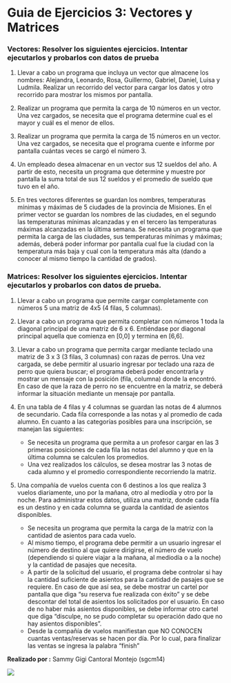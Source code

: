 # Guia de Ejercicios 3: Vectores y Matrices
### Vectores: Resolver los siguientes ejercicios. Intentar ejecutarlos y probarlos con datos de prueba
1. Llevar a cabo un programa que incluya un vector que almacene los nombres: Alejandra, Leonardo,  Rosa,  Guillermo,  Gabriel,  Daniel,  Luisa  y  Ludmila.  Realizar  un  recorrido  del vector para cargar los datos y otro recorrido para mostrar los mismos por pantalla.

2. Realizar un programa que permita la carga de 10 números en un vector. Una vez cargados, se necesita que el programa determine cual es el mayor y cuál es el menor de ellos.

3. Realizar un programa que permita la carga de 15 números en un vector. Una vez cargados, se  necesita  que  el  programa  cuente  e  informe  por  pantalla  cuántas  veces  se  cargó  el número 3.

4. Un  empleado  desea  almacenar  en  un  vector  sus  12  sueldos  del  año.  A  partir  de  esto, necesita un programa que determine y muestre por pantalla la suma total de sus  12 sueldos y el promedio de sueldo que tuvo en el año.

5. En  tres vectores diferentes  se guardan los  nombres,  temperaturas  mínimas  y  máximas de 5 ciudades de la provincia de  Misiones. En el primer vector se guardan los nombres de las  ciudades,  en  el  segundo  las  temperaturas  mínimas  alcanzadas  y  en  el  tercero  las temperaturas  máximas  alcanzadas  en  la  última  semana.  Se  necesita  un  programa  que permita la carga de las ciudades, sus temperaturas mínimas y máximas; además, deberá poder informar por pantalla cual fue la ciudad con la temperatura más baja y cual con la temperatura más alta (dando a conocer al mismo tiempo la cantidad de grados).

### Matrices: Resolver los siguientes ejercicios. Intentar ejecutarlos y probarlos con datos de prueba.
1. Llevar a cabo un programa que permite cargar completamente con números 5 una matriz de 4x5 (4 filas, 5 columnas).

2. Llevar a cabo un programa que permita completar con números 1 toda la diagonal principal de una matriz de 6 x 6. Entiéndase por diagonal principal aquella  que comienza en [0,0] y termina en [6,6].

3. Llevar a  cabo un programa que permita cargar mediante teclado una matriz de 3 x 3 (3 filas, 3 columnas) con razas de perros. Una vez cargada,  se debe permitir  al usuario ingresar por teclado  una  raza  de  perro  que  quiera  buscar;  el  programa  deberá  poder  encontrarla  y mostrar un mensaje con la posición (fila,  columna) donde la encontró. En caso de que  la raza de perro no  se encuentre en la matriz,  se deberá informar  la  situación  mediante un mensaje por pantalla.

4. En una tabla de 4 filas y 4 columnas se guardan las notas de 4 alumnos de secundario. Cada fila corresponde a las notas y al promedio de cada alumno.
	En cuanto a las categorías posibles para una inscripción, se manejan las siguientes:
	- Se  necesita  un  programa  que  permita  a  un  profesor  cargar  en  las  3  primeras posiciones de cada fila las notas del alumno y que en la última columna se calculen los promedios.
	- Una vez realizados los cálculos, se desea mostrar las 3 notas de cada alumno y el promedio correspondiente recorriendo la matriz. 

5. Una compañía de vuelos cuenta con 6 destinos a los que realiza 3 vuelos diariamente, uno por la mañana, otro  al mediodía y otro por la noche. Para administrar estos datos, utiliza una matriz, donde cada fila es un destino y  en  cada columna  se  guarda  la cantidad de asientos disponibles. 
	- Se  necesita  un  programa  que  permita  la  carga  de  la  matriz  con  la  cantidad  de asientos para cada vuelo.
	- Al  mismo  tiempo,  el  programa  debe  permitir  a  un  usuario  ingresar  el  número  de destino al que quiere dirigirse, el número de vuelo (dependiendo si quiere viajar a la mañana, al mediodía o a la noche) y la cantidad de pasajes que necesita. 
	- A partir de la solicitud del  usuario, el programa debe controlar  si  hay la cantidad suficiente de asientos para la cantidad de pasajes que se requiere. En caso de que así sea,  se debe mostrar un cartel  por pantalla  que diga  “su reserva  fue realizada con éxito” y se debe descontar del total de asientos los solicitados por el usuario. En caso de no haber más asientos disponibles, se debe informar otro cartel que diga “disculpe, no se pudo completar su operación dado que no hay asientos disponibles”.
	- Desde  la  compañía  de  vuelos  manifiestan  que  NO  CONOCEN  cuantas ventas/reservas se hacen por día. Por lo cual, para finalizar las ventas se ingresa la palabra “finish”

**Realizado por :** Sammy Gigi Cantoral Montejo (sgcm14)

![](https://edteam-media.s3.amazonaws.com/users/avatar/16f3b00c-18cf-43f5-af5f-f9692fa3e5f1.jpg)